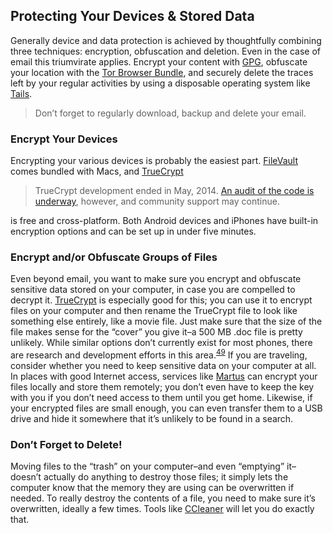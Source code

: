 Protecting Your Devices & Stored Data
-------------------------------------

Generally device and data protection is achieved by thoughtfully
combining three techniques: encryption, obfuscation and deletion. Even
in the case of email this triumvirate applies. Encrypt your content with
[GPG](https://www.gnupg.org/), obfuscate your location with the [Tor
Browser Bundle](https://www.torproject.org/projects/torbrowser.html.en),
and securely delete the traces left by your regular activities by using
a disposable operating system like [Tails](https://tails.boum.org/).

 > Don’t forget to regularly download, backup and delete your email.

### Encrypt Your Devices

Encrypting your various devices is probably the easiest part.
[FileVault](http://support.apple.com/kb/ht4790) comes bundled with Macs,
and [TrueCrypt](https://securityinabox.org/en/truecrypt_main)

 > TrueCrypt development ended in May, 2014. [An audit of the code is
underway](http://istruecryptauditedyet.com/), however, and community
support may continue.

 is free and cross-platform. Both Android devices and iPhones have
built-in encryption options and can be set up in under five minutes.

### Encrypt and/or Obfuscate Groups of Files

Even beyond email, you want to make sure you encrypt and obfuscate
sensitive data stored on your computer, in case you are compelled to
decrypt it. [TrueCrypt](https://securityinabox.org/en/truecrypt_main) is
especially good for this; you can use it to encrypt files on your
computer and then rename the TrueCrypt file to look like something else
entirely, like a movie file. Just make sure that the size of the file
makes sense for the “cover” you give it–a 500 MB .doc file is pretty
unlikely. While similar options don’t currently exist for most phones,
there are research and development efforts in this
area.<sup>[49](/digital-security-for-journalists/footnotes/README.html)</sup> If you are traveling,
consider whether you need to keep sensitive data on your computer at
all. In places with good Internet access, services like
[Martus](https://www.martus.org/index.shtml) can encrypt your files
locally and store them remotely; you don’t even have to keep the key
with you if you don’t need access to them until you get home. Likewise,
if your encrypted files are small enough, you can even transfer them to
a USB drive and hide it somewhere that it’s unlikely to be found in a
search.

### Don’t Forget to Delete!

Moving files to the “trash” on your computer–and even “emptying”
it–doesn’t actually do anything to destroy those files; it simply lets
the computer know that the memory they are using can be overwritten if
needed. To really destroy the contents of a file, you need to make sure
it’s overwritten, ideally a few times. Tools like
[CCleaner](http://ccleaner.en.softonic.com/) will let you do exactly
that.